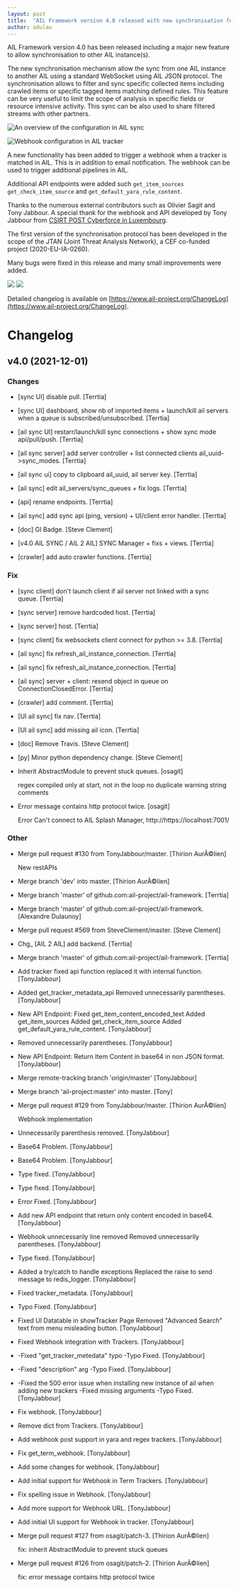 ```yaml
---
layout: post
title:  "AIL Framework version 4.0 released with new synchronisation feature, tracker webhook improvement and many bugs fixed."
author: adulau
---
```


AIL Framework version 4.0 has been released including a major new feature to allow synchronisation to other AIL instance(s).

The new synchronisation mechanism allow the sync from one AIL instance to another AIL using a standard WebSocket using AIL JSON protocol. The synchronisation
allows to filter and sync specific collected items including crawled items or specific tagged items matching defined rules. This feature can be very useful
to limit the scope of analysis in specific fields or resource intensive activity. This sync can be also used to share filtered streams with other partners.

![An overview of the configuration in AIL sync](https://www.ail-project.org/assets/img/ail-sync.png)

![Webhook configuration in AIL tracker](https://www.ail-project.org/assets/img/ail-webhook.png)

A new functionality has been added to trigger a webhook when a tracker is matched in AIL. This is in addition to email notification. The webhook can be used to trigger additional pipelines in AIL.

Additional API endpoints were added such `get_item_sources` `get_check_item_source` and `get_default_yara_rule_content`.

Thanks to the numerous external contributors such as Olivier Sagit and Tony Jabbour. A special thank for the webhook and API developed by Tony Jabbour from [CSIRT POST Cyberforce in Luxembourg](https://business.post.lu/grandes-entreprises/csirt).

The first version of the synchronisation protocol has been developed in the scope of the JTAN (Joint Threat Analysis Network), a CEF co-funded project (2020-EU-IA-0260).

Many bugs were fixed in this release and many small improvements were added.

![](https://www.ail-project.org/assets/img/ail-new.png)
![](https://www.ail-project.org/assets/img/ail-new2.png)

Detailed changelog is available on [https://www.ail-project.org/ChangeLog](https://www.ail-project.org/ChangeLog).

# Changelog

## v4.0 (2021-12-01)

### Changes

* [sync UI] disable pull. [Terrtia]

* [sync UI] dashboard, show nb of imported items + launch/kill ail servers when a queue is subscribed/unsubscribed. [Terrtia]

* [ail sync UI] restarr/launch/kill sync connections + show sync mode api/pull/push. [Terrtia]

* [ail sync server] add server controller + list connected clients ail_uuid->sync_modes. [Terrtia]

* [ail sync ui] copy to clipboard ail_uuid, ail server key. [Terrtia]

* [ail sync] edit ail_servers/sync_queues + fix logs. [Terrtia]

* [api] rename endpoints. [Terrtia]

* [ail sync] add sync api (ping, version) + UI/client error handler. [Terrtia]

* [doc] GI Badge. [Steve Clement]

* [v4.0 AIL SYNC / AIL 2 AIL] SYNC Manager + fixs + views. [Terrtia]

* [crawler] add auto crawler functions. [Terrtia]

### Fix

* [sync client] don't launch client if ail server not linked with a sync queue. [Terrtia]

* [sync server] remove hardcoded host. [Terrtia]

* [sync server] host. [Terrtia]

* [sync client] fix websockets client connect for python >= 3.8. [Terrtia]

* [ail sync] fix refresh_ail_instance_connection. [Terrtia]

* [ail sync] fix refresh_ail_instance_connection. [Terrtia]

* [ail sync] server + client: resend object in queue on ConnectionClosedError. [Terrtia]

* [crawler] add comment. [Terrtia]

* [UI ail sync] fix nav. [Terrtia]

* [UI ail sync] add missing ail icon. [Terrtia]

* [doc] Remove Travis. [Steve Clement]

* [py] Minor python dependency change. [Steve Clement]

* Inherit AbstractModule to prevent stuck queues. [osagit]

  regex compiled only at start, not in the loop
  no duplicate warning string
  comments

* Error message contains http protocol twice. [osagit]

  Error Can't connect to AIL Splash Manager, http://https://localhost:7001/

### Other

* Merge pull request #130 from TonyJabbour/master. [Thirion AurÃ©lien]

  New restAPIs

* Merge branch 'dev' into master. [Thirion AurÃ©lien]

* Merge branch 'master' of github.com:ail-project/ail-framework. [Terrtia]

* Merge branch 'master' of github.com:ail-project/ail-framework. [Alexandre Dulaunoy]

* Merge pull request #569 from SteveClement/master. [Steve Clement]

* Chg_ [AIL 2 AIL] add backend. [Terrtia]

* Merge branch 'master' of github.com:ail-project/ail-framework. [Terrtia]

* Add tracker fixed api function replaced it with internal function. [TonyJabbour]

* Added get_tracker_metadata_api Removed unnecessarily parentheses. [TonyJabbour]

* New API Endpoint: Fixed get_item_content_encoded_text Added get_item_sources Added get_check_item_source Added get_default_yara_rule_content. [TonyJabbour]

* Removed unnecessarily parentheses. [TonyJabbour]

* New API Endpoint: Return Item Content in base64 in non JSON format. [TonyJabbour]

* Merge remote-tracking branch 'origin/master' [TonyJabbour]

* Merge branch 'ail-project:master' into master. [Tony]

* Merge pull request #129 from TonyJabbour/master. [Thirion AurÃ©lien]

  Webhook implementation

* Unnecessarily parenthesis removed. [TonyJabbour]

* Base64 Problem. [TonyJabbour]

* Base64 Problem. [TonyJabbour]

* Type fixed. [TonyJabbour]

* Type fixed. [TonyJabbour]

* Error Fixed. [TonyJabbour]

* Add new API endpoint that return only content encoded in base64. [TonyJabbour]

* Webhook unnecessarily line removed Removed unnecessarily parentheses. [TonyJabbour]

* Type fixed. [TonyJabbour]

* Added a try/catch to handle exceptions Replaced the raise to send message to redis_logger. [TonyJabbour]

* Fixed tracker_metadata. [TonyJabbour]

* Typo Fixed. [TonyJabbour]

* Fixed UI Datatable in showTracker Page Removed "Advanced Search" text from menu misleading button. [TonyJabbour]

* Fixed Webhook integration with Trackers. [TonyJabbour]

* -Fixed "get_tracker_metedata" typo -Typo Fixed. [TonyJabbour]

* -Fixed "description" arg -Typo Fixed. [TonyJabbour]

* -Fixed the 500 error issue when installing new instance of ail when adding new trackers -Fixed missing arguments -Typo Fixed. [TonyJabbour]

* Fix webhook. [TonyJabbour]

* Remove dict from Trackers. [TonyJabbour]

* Add webhook post support in yara and regex trackers. [TonyJabbour]

* Fix get_term_webhook. [TonyJabbour]

* Add some changes for webhook. [TonyJabbour]

* Add initial support for Webhook in Term Trackers. [TonyJabbour]

* Fix spelling issue in Webhook. [TonyJabbour]

* Add more support for Webhook URL. [TonyJabbour]

* Add initial UI support for Webhook in tracker. [TonyJabbour]

* Merge pull request #127 from osagit/patch-3. [Thirion AurÃ©lien]

  fix: inherit AbstractModule to prevent stuck queues

* Merge pull request #126 from osagit/patch-2. [Thirion AurÃ©lien]

  fix: error message contains http protocol twice
